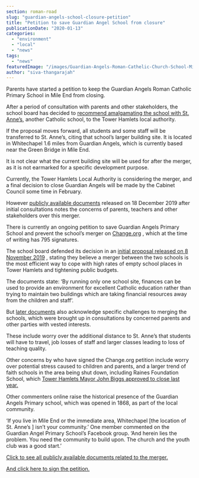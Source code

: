 ```yaml
---
section: roman-road
slug: "guardian-angels-school-closure-petition"
title: "Petition to save Guardian Angel School from closure"
publicationDate: "2020-01-13"
categories: 
  - "environment"
  - "local"
  - "news"
tags: 
  - "news"
featuredImage: "/images/Guardian-Angels-Roman-Cathelic-Church-School-Mile-End.jpg"
author: "siva-thangarajah"
---
```


Parents have started a petition to keep the Guardian Angels Roman Catholic Primary School in Mile End from closing. 

After a period of consultation with parents and other stakeholders, the school board has decided to [recommend amalgamating the school with St. Anne’s](https://primarysite-prod-sorted.s3.amazonaws.com/guardianangels-rcps/UploadedDocument/9e2fdf24b55e448e8df908380b25d83c/mm_letter-to-parents-from-chairs-post-consult-v2-18.12.19.pdf), another Catholic school, to the Tower Hamlets local authority.

If the proposal moves forward, all students and some staff will be transferred to St. Anne’s, citing that school’s larger building site. It is located in Whitechapel 1.6 miles from Guardian Angels, which is currently based near the Green Bridge in Mile End. 

It is not clear what the current building site will be used for after the merger, as it is not earmarked for a specific development purpose. 

Currently, the Tower Hamlets Local Authority is considering the merger, and a final decision to close Guardian Angels will be made by the Cabinet Council some time in February. 

However [publicly available documents](https://primarysite-prod-sorted.s3.amazonaws.com/guardianangels-rcps/UploadedDocument/f88d2892adc84ecea10f4aa722f6d5d6/mm_letter-to-parents-from-chairs-post-consult-v2-18.12.19.pdf) released on 18 December 2019 after initial consultations notes the concerns of parents, teachers and other stakeholders over this merger.

There is currently an ongoing petition to save Guardian Angels Primary School and prevent the school’s merger on [Change.org](https://www.change.org/p/mayor-of-london-save-guardian-angels) , which at the time of writing has 795 signatures.

The school board defended its decision in an [initial proposal released on 8 November 2019](https://primarysite-prod-sorted.s3.amazonaws.com/guardianangels-rcps/UploadedDocument/1573da3519e84ad4b634a16be68dc0dc/consultation-proposal-8.11.19.pdf) , stating they believe a merger between the two schools is the most efficient way to cope with high rates of empty school places in Tower Hamlets and tightening public budgets.

The documents state: ‘By running only one school site, finances can be used to provide an environment for excellent Catholic education rather than trying to maintain two buildings which are taking financial resources away from the children and staff’.

But [later documents](https://primarysite-prod-sorted.s3.amazonaws.com/guardianangels-rcps/UploadedDocument/9e2fdf24b55e448e8df908380b25d83c/mm_letter-to-parents-from-chairs-post-consult-v2-18.12.19.pdf) also acknowledge specific challenges to merging the schools, which were brought up in consultations by concerned parents and other parties with vested interests.

These include worry over the additional distance to St. Anne’s that students will have to travel, job losses of staff and larger classes leading to loss of teaching quality.

Other concerns by who have signed the Change.org petition include worry over potential stress caused to children and parents, and a larger trend of faith schools in the area being shut down, including Raines Foundation School, which [Tower Hamlets Mayor John Biggs approved to close last year.](https://romanroadlondon.com/mayor-biggs-raines-foundation-closure/)

Other commenters online raise the historical presence of the Guardian Angels Primary school, which was opened in 1868, as part of the local community. 

‘If you live in Mile End or the immediate area, Whitechapel \[the location of St. Anne’s \] isn’t your community.’ One member commented on the Guardian Angel Primary School’s Facebook group. ‘And herein lies the problem. You need the community to build upon. The church and the youth club was a good start.’

[Click to see all publicly available documents related to the merger.](https://www.guardianangelsprimary.org.uk/informal-consultation-documents-proposed-school--1/)

[And click here to sign the petition.](https://www.change.org/p/mayor-of-london-save-guardian-angels)
